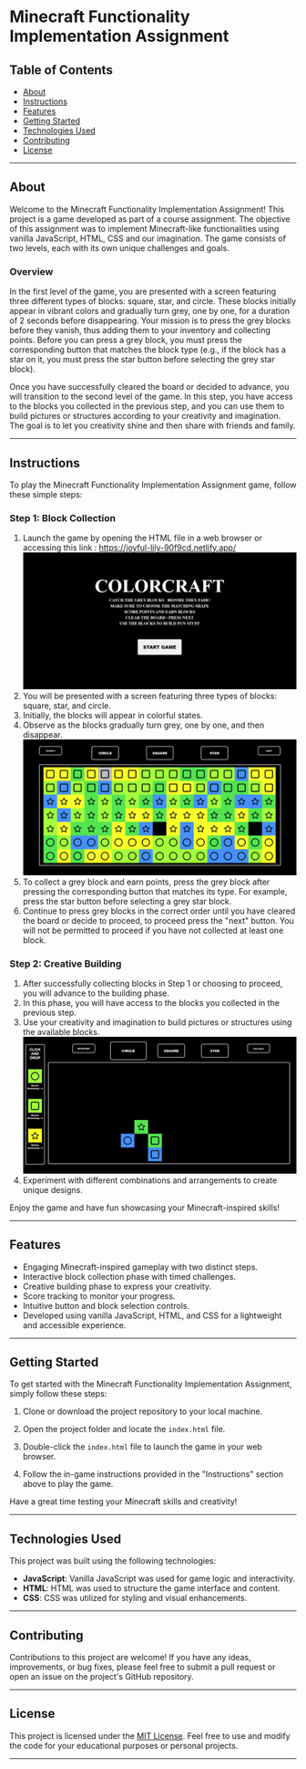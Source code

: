 # Minecraft Functionality Implementation Assignment

## Table of Contents
- [About](#about)
- [Instructions](#instructions)
- [Features](#features)
- [Getting Started](#getting-started)
- [Technologies Used](#technologies-used)
- [Contributing](#contributing)
- [License](#license)

---

## About

Welcome to the Minecraft Functionality Implementation Assignment! This project is a game developed as part of a course assignment. The objective of this assignment was to implement Minecraft-like functionalities using vanilla JavaScript, HTML, CSS and our imagination. The game consists of two levels, each with its own unique challenges and goals.

### Overview

In the first level of the game, you are presented with a screen featuring three different types of blocks: square, star, and circle. These blocks initially appear in vibrant colors and gradually turn grey, one by one, for a duration of 2 seconds before disappearing. Your mission is to press the grey blocks before they vanish, thus adding them to your inventory and collecting points. Before you can press a grey block, you must press the corresponding button that matches the block type (e.g., if the block has a star on it, you must press the star button before selecting the grey star block).

Once you have successfully cleared the board or decided to advance, you will transition to the second level of the game. In this step, you have access to the blocks you collected in the previous step, and you can use them to build pictures or structures according to your creativity and imagination. The goal is to let you creativity shine and then share with friends and family.

---

## Instructions

To play the Minecraft Functionality Implementation Assignment game, follow these simple steps:

### Step 1: Block Collection

1. Launch the game by opening the HTML file in a web browser or accessing this link : https://joyful-lily-90f9cd.netlify.app/
![Alt text](image-1.png)
2. You will be presented with a screen featuring three types of blocks: square, star, and circle.
3. Initially, the blocks will appear in colorful states.
4. Observe as the blocks gradually turn grey, one by one, and then disappear.
![Alt text](image-2.png)
5. To collect a grey block and earn points, press the grey block after pressing the corresponding button that matches its type. For example, press the star button before selecting a grey star block.
6. Continue to press grey blocks in the correct order until you have cleared the board or decide to proceed, to proceed press the "next" button. You will not be permitted to proceed if you have not collected at least one block.

### Step 2: Creative Building

1. After successfully collecting blocks in Step 1 or choosing to proceed, you will advance to the building phase.
2. In this phase, you will have access to the blocks you collected in the previous step.
3. Use your creativity and imagination to build pictures or structures using the available blocks.
![Alt text](image-3.png)
4. Experiment with different combinations and arrangements to create unique designs.

Enjoy the game and have fun showcasing your Minecraft-inspired skills!

---

## Features

- Engaging Minecraft-inspired gameplay with two distinct steps.
- Interactive block collection phase with timed challenges.
- Creative building phase to express your creativity.
- Score tracking to monitor your progress.
- Intuitive button and block selection controls.
- Developed using vanilla JavaScript, HTML, and CSS for a lightweight and accessible experience.

---

## Getting Started

To get started with the Minecraft Functionality Implementation Assignment, simply follow these steps:

1. Clone or download the project repository to your local machine.

2. Open the project folder and locate the `index.html` file.

3. Double-click the `index.html` file to launch the game in your web browser.

4. Follow the in-game instructions provided in the "Instructions" section above to play the game.

Have a great time testing your Minecraft skills and creativity!

---

## Technologies Used

This project was built using the following technologies:

- **JavaScript**: Vanilla JavaScript was used for game logic and interactivity.
- **HTML**: HTML was used to structure the game interface and content.
- **CSS**: CSS was utilized for styling and visual enhancements.

---

## Contributing

Contributions to this project are welcome! If you have any ideas, improvements, or bug fixes, please feel free to submit a pull request or open an issue on the project's GitHub repository.

---

## License

This project is licensed under the [MIT License](LICENSE). Feel free to use and modify the code for your educational purposes or personal projects.

---
